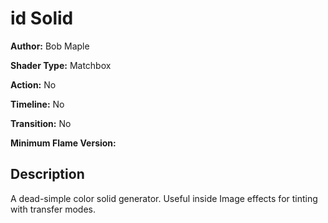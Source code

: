 # id Solid

**Author:** Bob Maple

**Shader Type:** Matchbox

**Action:** No

**Timeline:** No

**Transition:** No

**Minimum Flame Version:** 


## Description
A dead-simple color solid generator. Useful inside Image effects for tinting with transfer modes.
